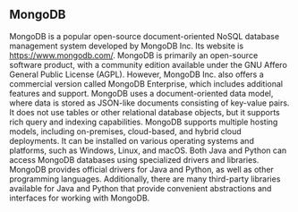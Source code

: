 ## MongoDB

MongoDB is a popular open-source document-oriented NoSQL database management system developed by MongoDB Inc. Its website is <https://www.mongodb.com/>. MongoDB is primarily an open-source software product, with a community edition available under the GNU Affero General Public License (AGPL). However, MongoDB Inc. also offers a commercial version called MongoDB Enterprise, which includes additional features and support. MongoDB uses a document-oriented data model, where data is stored as JSON-like documents consisting of key-value pairs. It does not use tables or other relational database objects, but it supports rich query and indexing capabilities. MongoDB supports multiple hosting models, including on-premises, cloud-based, and hybrid cloud deployments. It can be installed on various operating systems and platforms, such as Windows, Linux, and macOS. Both Java and Python can access MongoDB databases using specialized drivers and libraries. MongoDB provides official drivers for Java and Python, as well as other programming languages. Additionally, there are many third-party libraries available for Java and Python that provide convenient abstractions and interfaces for working with MongoDB.